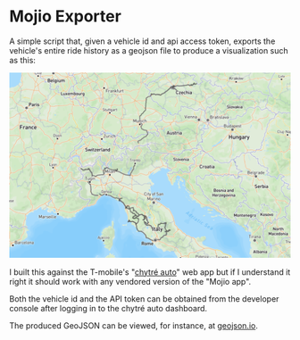 # Mojio Exporter

A simple script that, given a vehicle id and api access token, exports the vehicle's entire ride history as a geojson file to produce a visualization such as this:

![a map of Europe with my van's ride history drawn as a single black poly-line](sample.png)

I built this against the T-mobile's "[chytré auto](https://www.t-mobile.cz/chytre-auto#aplikace)" web app but if I understand it right it should work with any vendored version of the "Mojio app".

Both the vehicle id and the API token can be obtained from the developer console after logging in to the chytré auto dashboard.

The produced GeoJSON can be viewed, for instance, at [geojson.io](https://geojson.io/).

